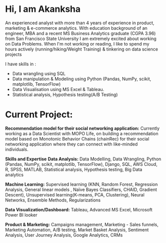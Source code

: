 # Hi, I am Akanksha
An experienced analyst with more than 4 years of experience in product, marketing & e-commerce analytics. With education background of an engineer, MBA and a recent MS Business Analytics graduate (CGPA 3.96) from San Francisco State University I am extremely excited about working on Data Problems. When I'm not working or reading, I like to spend my hours actively (running/hiking/Weight Training) & tinkering on data science projects

I have skills in : 
- Data wrangling using SQL
- Data manipulation & Modeling using Python (Pandas, NumPy, scikit, matplotlib, TensorFlow)
- Data Visualisation using MS Excel & Tableau. 
- Statistical analysis, Hypothesis testing(A/B Testing)

# Current Project:
**Recommendation model for their social networking application:** 
Currently working as a Data Scientist with MOPO Life, on building a recommendation model based on Monotonic Behavior Chains (chainRec) for their social networking application where they can connect with like-minded individuals.

**Skills and Expertise**
**Data Analysis:** Data Modelling, Data Wrangling, Python (Pandas, NumPy, scikit, matplotlib, TensorFlow), Django, SQL, AWS Cloud, R, SPSS, MATLAB, Statistical analysis, Hypothesis testing, Big Data analytics

**Machine Learning:** Supervised learning (KNN, Random Forest, Regression Analysis, General linear models , Naïve Bayes Classifiers, CHAID, Gradient Descent), Unsupervised learning(K-means, PCA, Clustering), Neural Networks, Ensemble Methods, Regularizations

**Data Visualization/Dashboard:** Tableau, Advanced MS Excel, Microsoft Power BI looker

**Product & Marketing:** Campaigns management, Marketing - Sales funnels, Marketing Automation, A/B testing, Market Basket Analysis, Sentiment Analysis, User Journey Analysis, Google Analytics, CRMs

